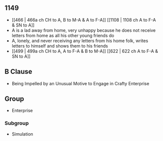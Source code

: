 ## 1149
- [[466 | 466a ch CH to A, B to M-A &amp; A to F-A]] [[1108 | 1108 ch A to F-A &amp; SN to A]] 
- A is a lad away from home, very unhappy because he does not receive letters from home as all his other young friends do
- A, lonely, and never receiving any letters from his home folk, writes letters to himself and shows them to his friends
- [[499 | 499a ch CH to A, A to F-A &amp; B to M-A]] [[622 | 622 ch A to F-A &amp; SN to A]] 

## B Clause
- Being Impelled by an Unusual Motive to Engage in Crafty Enterprise

## Group
- Enterprise

### Subgroup
- Simulation


